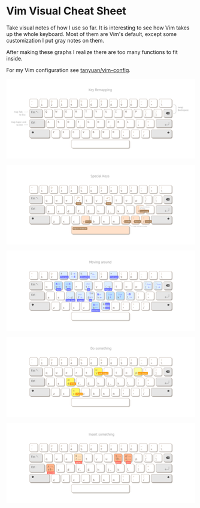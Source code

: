 # Vim Visual Cheat Sheet

Take visual notes of how I use so far. It is interesting to see how Vim takes up the whole keyboard. Most of them are Vim's default, except some customization I put gray notes on them.

After making these graphs I realize there are too many functions to fit inside.

For my Vim configuration see [tanyuan/vim-config](https://github.com/tanyuan/vim-config).

![Key Remapping](vim-cheat-sheet-remapping.png)

![Special Keys](vim-cheat-sheet-special.png)

![Move Around](vim-cheat-sheet-moves.png)

![Do Something](vim-cheat-sheet-verbs.png)

![Insert Something](vim-cheat-sheet-insert.png)
